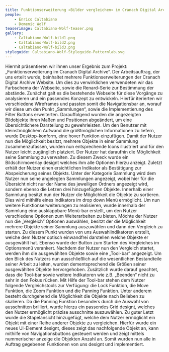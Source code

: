 ```yaml
---
title: Funktionserweiterung «Bilder vergleichen» im Cranach Digital Archive
people:
    - Enrico Caltabiano
    - Domenic Wolf
teaserimage: Caltabiano-Wolf-teaser.png
gallery:
    - Caltabiano-Wolf-bild1.png
    - Caltabiano-Wolf-bild2.png
    - Caltabiano-Wolf-bild3.png
styleguide: Caltabiano-Wolf-Styleguide-Patternlab.svg
---
```


Hiermit präsentieren wir ihnen unser Ergebnis zum Projekt: „Funktionserweiterung im Cranach Digital Archive“. Der Arbeitsauftrag, der uns erteilt wurde, beinhaltet mehrere Funktionserweiterungen der Cranach Digital Archive Website.  Um dies zu verwirklichen verwendeten wir das Farbschema der Webseite, sowie die Renard-Serie zur Bestimmung der abstände. Zunächst galt es die bestehende Webseite für diese Vorgänge zu analysieren und ein passendes Konzept zu entwickeln. Hierfür iterierten wir verschiedene Wireframes und passten somit die Navigationsbar an, worauf wir diese um den Punkt „Sammlungen“, sowie die Implementierung des Filter Buttons erweiterten.  Darauffolgend wurden die angezeigten Bildobjekte ihren Maßen und Positionen abgeändert, um eine übersichtlichere Darstellung zu gewehrleisten. Um den Benutzer mit kleinstmöglichem Aufwand die größtmöglichen Informationen zu liefern, wurde Desktop-konform, eine hover Funktion einzufügen. Damit der Nutzer nun die Möglichkeit besitzt, mehrere Objekte in einer Sammlung zusammenzufassen, wurden nun entsprechende Icons illustriert und für den Nutzer leicht zugänglich platziert. Der Nutzer hat daraufhin die Möglichkeit seine Sammlung zu verwalten. Zu diesem Zweck wurde ein Bildschirmoverlay designt welches ihm alle Optionen hierzu anzeigt. Zuletzt erhält der Nutzer einen ersichtlichen Indikator als Bestätigung zur Abspeicherung seines Objekts. Unter der Kategorie Sammlung wird dem Nutzer nun seine angelegten Sammlungen angezeigt, wobei hier für die Übersicht nicht nur der Name des jeweiligen Ordners angezeigt wird, sondern ebenso die Letzen drei hinzugefügten Objekte. Innerhalb einer Sammlung besitzt nun der Nutzer die Möglichkeit die Objekte zu sortieren. Dies wird mithilfe eines Indikators im drop down Menü ermöglicht. Um nun weitere Funktionserweiterungen zu realisieren, wurde innerhalb der Sammlung eine ausklappbare Menü-bar erstellt, um den Nutzer verschiedene Optionen zum Weiterarbeiten zu bieten. Möchte der Nutzer nun die „Vergleich“ Optionen auswählen, besitzt der die Möglichkeit mehrere Objekte seiner Sammlung auszuwählen und dann den Vergleich zu starten. Zu diesem Punkt wurden von uns Auswahlindikatoren erstellt, welche dem Nutzer optisch einwandfrei darstellen welche Objekte er ausgewählt hat. Ebenso wurde der Button zum Starten des Vergleiches im Optionsmenü verankert. Nachdem der Nutzer nun den Vergleich startet, werden ihm die ausgewählten Objekte sowie eine „Tool-bar“ angezeigt. Um den Blick des Nutzers nun ausschließlich auf die wesentlichen Bestandteile seiner Arbeit zu leiten, wurden dementsprechend die Größen seiner ausgewählten Objekte hervorgehoben. Zusätzlich wurde darauf geachtet, dass die Tool-bar sowie weitere Indikatoren wie z.B. „Beenden“ nicht zu sehr in den Fokus rücken. Mit Hilfe der Tool-bar stehen dem Nutzer folgende Vergleichstools zur Verfügung: die Lock Funktion, die Move Funktion, die Zoom Funktion und die Panning Funktion. Unter anderem besteht durchgehend die Möglichkeit die Objekte nach Belieben zu skalieren. Da die Panning Funktion besonders durch die Auswahl von ausschnitten brilliert, wurde hierzu ein passendes Grid designt, welches den Nutzer ermöglicht präzise ausschnitte auszuwählen. Zu guter Letzt wurde die Stapelansicht hinzugefügt, welche dem Nutzer ermöglicht ein Objekt mit einer Reihe anderer Objekte zu vergleichen. Hierfür wurde ein neues UI-Element designt, dieses zeigt das nachfolgende Objekt an, kann mithilfe von Navigationsbuttons gesteuert werden und zeigt mittels nummerischer anzeige die Objekten Anzahl an. Somit wurden nun alle in Auftrag gegebenen Funktionen von uns designt und implementiert.
